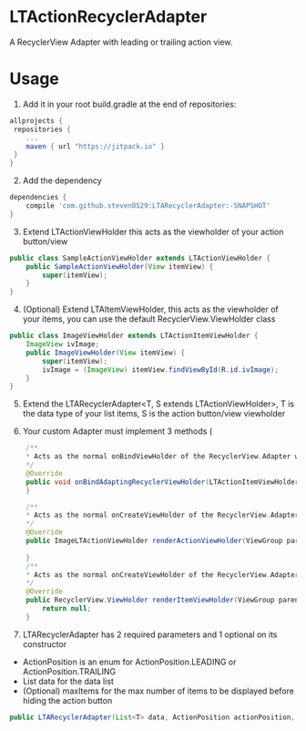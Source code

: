 # LTActionRecyclerAdapter
A RecyclerView Adapter with leading or trailing action view.

# Usage

1. Add it in your root build.gradle at the end of repositories:
```groovy
allprojects {
 repositories {
    ...
    maven { url "https://jitpack.io" }
 }
}
```
2. Add the dependency
```groovy
dependencies {
    compile 'com.github.steven0529:LTARecyclerAdapter:-SNAPSHOT'
}
```
3. Extend LTActionViewHolder this acts as the viewholder of your action button/view
```java
public class SampleActionViewHolder extends LTActionViewHolder {
    public SampleActionViewHolder(View itemView) {
        super(itemView);
    }
}
```
4. (Optional) Extend LTAItemViewHolder, this acts as the viewholder of your items, you can use the default
RecyclerView.ViewHolder class
```java
public class ImageViewHolder extends LTActionItemViewHolder {
    ImageView ivImage;
    public ImageViewHolder(View itemView) {
        super(itemView);
        ivImage = (ImageView) itemView.findViewById(R.id.ivImage);
    }
}
```
5. Extend the LTARecyclerAdapter<T, S extends LTActionViewHolder>, T is the data type of your list items,
S is the action button/view viewholder

6. Your custom Adapter must implement 3 methods (
```java
    /**
    * Acts as the normal onBindViewHolder of the RecyclerView.Adapter wrapped other functionalities
    */
    @Override
    public void onBindAdaptingRecyclerViewHolder(LTActionItemViewHolder LTActionItemViewHolder, int position) { 
    }

    /**
    * Acts as the normal onCreateViewHolder of the RecyclerView.Adapter but renders the LTActionViewHolder
    */
    @Override
    public ImageLTActionViewHolder renderActionViewHolder(ViewGroup parent) {
        
    }
    /**
    * Acts as the normal onCreateViewHolder of the RecyclerView.Adapter but renders the LTAItemViewHolder
    */
    @Override
    public RecyclerView.ViewHolder renderItemViewHolder(ViewGroup parent) {
        return null;
    }
```
7. LTARecyclerAdapter has 2 required parameters and 1 optional on its constructor
- ActionPosition is an enum for ActionPosition.LEADING or ActionPosition.TRAILING
- List<T> data for the data list
- (Optional) maxItems for the max number of items to be displayed before hiding the action button
```java
public LTARecyclerAdapter(List<T> data, ActionPosition actionPosition, int maxItems)
```
